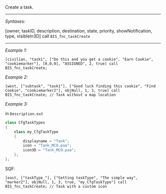 Create a task.


---
*Syntaxes:*

[owner, taskID, description, destination, state, priority, showNotification, type, visibleIn3D] call `BIS_fnc_taskCreate`

---
*Example 1:*

```sqf
[civilian, "task1", ["Do this and you get a cookie", "Earn Cookie", "cookiemarker"], [0,0,0], "ASSIGNED", 2, true] call BIS_fnc_taskCreate;
```

*Example 2:*

```sqf
[west, ["subtask", "task1"], ["Good luck finding this cookie", "Find Cookie", "cookiemarker2"], objNull, 1, 3, true] call BIS_fnc_taskCreate; // Task without a map location
```

*Example 3:*

in `Description.ext`
```cpp
class CfgTaskTypes
{
	class my_CfgTaskType
	{
		displayname = "Tank";
		icon = "Tank_MCO.paa";
		icon3D = "Tank_MCO.paa";
	};
};
```
SQF:

```sqf
[east, ["taskType_"], ["Setting taskType", "The simple way", "marker2"], objNull, 1, 3, true, "my_CfgTaskType"] call BIS_fnc_taskCreate; // Task with a custom icon
```